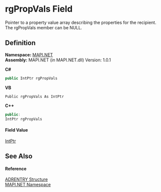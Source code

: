 # rgPropVals Field


Pointer to a property value array describing the properties for the recipient. The rgPropVals member can be NULL.



## Definition
**Namespace:** <a href="N_MAPI_NET.md">MAPI.NET</a>  
**Assembly:** MAPI.NET (in MAPI.NET.dll) Version: 1.0.1

**C#**
``` C#
public IntPtr rgPropVals
```
**VB**
``` VB
Public rgPropVals As IntPtr
```
**C++**
``` C++
public:
IntPtr rgPropVals
```



#### Field Value
<a href="https://learn.microsoft.com/dotnet/api/system.intptr" target="_blank" rel="noopener noreferrer">IntPtr</a>

## See Also


#### Reference
<a href="T_MAPI_NET_ADRENTRY.md">ADRENTRY Structure</a>  
<a href="N_MAPI_NET.md">MAPI.NET Namespace</a>  
